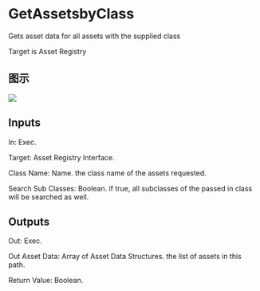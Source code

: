 # GetAssetsbyClass

Gets asset data for all assets with the supplied class

Target is Asset Registry

## 图示

![]($-20221218-18003368.png)

## Inputs

In: Exec.

Target: Asset Registry Interface.

Class Name: Name. the class name of the assets requested.

Search Sub Classes: Boolean. if true, all subclasses of the passed in class will be searched as well.  

## Outputs

Out: Exec.

Out Asset Data: Array of Asset Data Structures. the list of assets in this path.

Return Value: Boolean.

